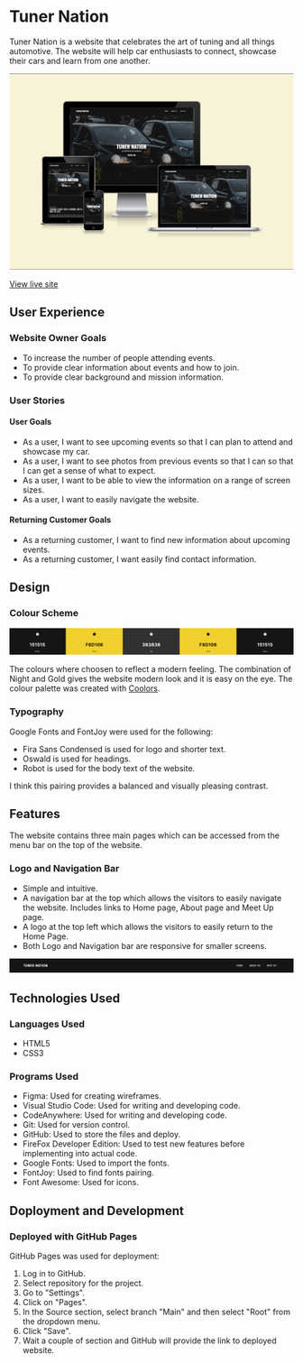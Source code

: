 # Tuner Nation

Tuner Nation is a website that celebrates the art of tuning and all things automotive. The website will help car enthusiasts to connect, showcase their cars and learn from one another.

![Am I responsive view](docs/am-i-responsive.jpg)

[View live site](https://sorinpan.github.io/tuner-nation/)

## User Experience

### Website Owner Goals

- To increase the number of people attending events.
- To provide clear information about events and how to join.
- To provide clear background and mission information.

### User Stories

#### User Goals

- As a user, I want to see upcoming events so that I can plan to attend and showcase my car.
- As a user, I want to see photos from previous events so that I can so that I can get a sense of what to expect.
- As a user, I want to be able to view the information on a range of screen sizes.
- As a user, I want to easily navigate the website.

#### Returning Customer Goals

- As a returning customer, I want to find new information about upcoming events.
- As a returning customer, I want easily find contact information.

## Design

### Colour Scheme

![Colour Palette](docs/colour-palette.png)

The colours where choosen to reflect a modern feeling. The combination of Night and Gold gives the website modern look and it is easy on the eye. The colour palette was created with [Coolors](https://coolors.co/).  

### Typography

Google Fonts and FontJoy were used for the following:

- Fira Sans Condensed is used for logo and shorter text.
- Oswald is used for headings.
- Robot is used for the body text of the website.

I think this pairing provides a balanced and visually pleasing contrast.

## Features

The website contains three main pages which can be accessed from the menu bar on the top of the website.

### Logo and Navigation Bar

- Simple and intuitive.
- A navigation bar at the top which allows the visitors to easily navigate the website. Includes links to Home page, About page and Meet Up page.
- A logo at the top left which allows the visitors to easily return to the Home Page.
- Both Logo and Navigation bar are responsive for smaller screens.

![Navbar feature](docs/navbar-feature.png)

## Technologies Used

### Languages Used

- HTML5
- CSS3

### Programs Used

- Figma: Used for creating wireframes.
- Visual Studio Code: Used for writing and developing code.
- CodeAnywhere: Used for writing and developing code.
- Git: Used for version control.
- GitHub: Used to store the files and deploy.
- FireFox Developer Edition: Used to test new features before implementing into actual code.
- Google Fonts: Used to import the fonts.
- FontJoy: Used to find fonts pairing.
- Font Awesome: Used for icons.

## Doployment and Development

### Deployed with GitHub Pages

GitHub Pages was used for deployment:

1. Log in to GitHub.
2. Select repository for the project.
3. Go to "Settings".
4. Click on "Pages".
5. In the Source section, select branch "Main" and then select "Root" from the dropdown menu.
6. Click "Save".
7. Wait a couple of section and GitHub will provide the link to deployed website.